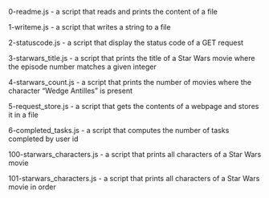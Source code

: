0-readme.js - a script that reads and prints the content of a file

1-writeme.js - a script that writes a string to a file

2-statuscode.js - a script that display the status code of a GET request

3-starwars_title.js - a script that prints the title of a Star Wars movie where the episode number matches a given integer

4-starwars_count.js - a script that prints the number of movies where the character “Wedge Antilles” is present

5-request_store.js - a script that gets the contents of a webpage and stores it in a file

6-completed_tasks.js - a script that computes the number of tasks completed by user id

100-starwars_characters.js - a script that prints all characters of a Star Wars movie

101-starwars_characters.js - a script that prints all characters of a Star Wars movie in order

